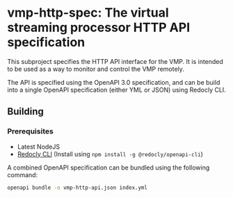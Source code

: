 # vmp-http-spec: The virtual streaming processor HTTP API specification

This subproject specifies the HTTP API interface for the VMP.
It is intended to be used as a way to monitor and control the VMP remotely.

The API is specified using the OpenAPI 3.0 specification, and can be build
into a single OpenAPI specification (either YML or JSON) using Redocly CLI.

## Building
### Prerequisites
- Latest NodeJS 
- [Redocly CLI](https://github.com/Redocly/redocly-cli) (Install using `npm install -g @redocly/openapi-cli`)

A combined OpenAPI specification can be bundled using the following command:
```sh
openapi bundle -o vmp-http-api.json index.yml
```
